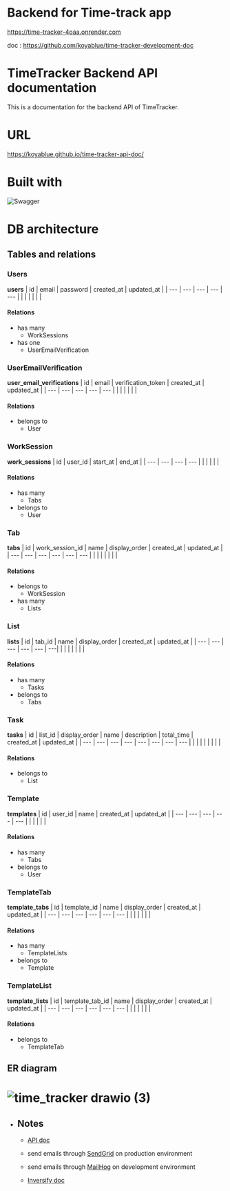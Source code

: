 # Backend for Time-track app

https://time-tracker-4oaa.onrender.com

doc : https://github.com/koyablue/time-tracker-development-doc

# TimeTracker Backend API documentation

This is a documentation for the backend API of TimeTracker.

# URL

https://koyablue.github.io/time-tracker-api-doc/

# Built with

![Swagger](https://img.shields.io/badge/-Swagger-%23Clojure?style=for-the-badge&logo=swagger&logoColor=white)

# DB architecture

## Tables and relations

### Users

**users**
| id | email | password | created_at | updated_at |
| --- | --- | --- | --- | --- |
| | | | | |

#### Relations

- has many
  - WorkSessions
- has one
  - UserEmailVerification

### UserEmailVerification

**user_email_verifications**
| id | email | verification_token | created_at | updated_at |
| --- | --- | --- | --- | --- |
| | | | | |

#### Relations

- belongs to
  - User

### WorkSession

**work_sessions**
| id | user_id | start_at | end_at |
| --- | --- | --- | --- |
| | | | |

#### Relations

- has many
  - Tabs
- belongs to
  - User

### Tab

**tabs**
| id | work_session_id | name | display_order | created_at | updated_at |
| --- | --- | --- | --- | --- | --- |
| | | | | | |

#### Relations

- belongs to
  - WorkSession
- has many
  - Lists

### List

**lists**
| id | tab_id | name | display_order | created_at | updated_at |
| --- | --- | --- | --- | --- | ---|
| | | | | | |

#### Relations

- has many
  - Tasks
- belongs to
  - Tabs

### Task

**tasks**
| id | list_id | display_order | name | description | total_time | created_at | updated_at |
| --- | --- | --- | --- | --- | --- | --- | --- |
| | | | | | | |

#### Relations

- belongs to
  - List

### Template

**templates**
| id | user_id | name | created_at | updated_at |
| --- | --- | --- | --- | --- |
| | | | |

#### Relations

- has many
  - Tabs
- belongs to
  - User

### TemplateTab

**template_tabs**
| id | template_id | name | display_order | created_at | updated_at |
| --- | --- | --- | --- | --- | --- |
| | | | | |

#### Relations

- has many
  - TemplateLists
- belongs to
  - Template

### TemplateList

**template_lists**
| id | template_tab_id | name | display_order | created_at | updated_at |
| --- | --- | --- | --- | --- | --- |
| | | | | |

#### Relations

- belongs to
  - TemplateTab

## ER diagram

![time_tracker drawio (3)](https://github.com/koyablue/time-management-proj-memo/assets/43242050/8d9da067-7be1-4037-add7-0ea518bb9631)
=======
- ## Notes

  - [API doc](https://github.com/koyablue/time-tracker-api-doc)
  - send emails through [SendGrid](https://sendgrid.com/solutions/email-api/?utm_source=google&utm_medium=cpc&utm_term=sendgrid&utm_campaign=SendGrid_G_S_NAMER_Brand_Tier1&cq_plac=&cq_net=g&cq_pos=&cq_med=&cq_plt=gp&gad=1&gclid=Cj0KCQjw6KunBhDxARIsAKFUGs8Crm0bO10iTin8fH6zTa9R1vEDIRvfMknBoGq-Z_-iEkPyo-LjbyIaAnE2EALw_wcB) on production environment
  - send emails through [MailHog](https://xn--kinsta-o53e.com/blog/mailhog/) on development environment

  - [Inversify doc](https://github.com/inversify/InversifyJS#step-1-declare-your-interfaces-and-types)

